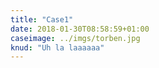 ```yaml
---
title: "Case1"
date: 2018-01-30T08:58:59+01:00
caseimage: ../imgs/torben.jpg
knud: "Uh la laaaaaa"
---
```


